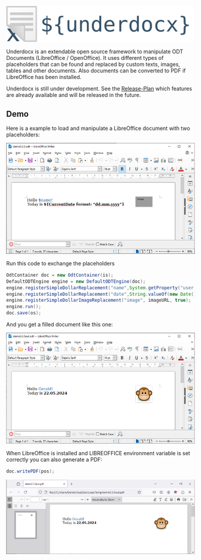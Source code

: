 ![Underdocx](./src/main/resources/logo-title.svg)

Underdocx is an extendable open source framework to manipulate ODT Documents
(LibreOffice / OpenOffice). It uses different types of placeholders that can be
found and replaced by custom texts, images, tables and other documents.
Also documents can be converted to PDF if LibreOffice has been installed.

Underdocx is still under development. See the
[Release-Plan](https://github.com/winterrifier/underdocx/wiki/Release-Plan)
which features are already available and will be released in the future.

## Demo

Here is a example to load and manipulate a LibreOffice document with two placeholders:

![Unchanged Doc](src/main/resources/demo/demoUnchanged.png)

Run this code to exchange the placeholders

```java
OdtContainer doc = new OdtContainer(is);
DefaultODTEngine engine = new DefaultODTEngine(doc);
engine.registerSimpleDollarReplacement("name",System.getProperty("user.name"));
engine.registerSimpleDollarReplacement("date",String.valueOf(new Date()));
engine.registerSimpleDollarImageReplacement("image", imageURL, true);
engine.run();
doc.save(os);
```
And you get a filled document like this one:

![Changed Doc](src/main/resources/demo/demoChanged.png)

When LibreOffice is installed and LIBREOFFICE environment variable is set correctly you 
can also generate a PDF:

```java
doc.writePDF(pos);
```
![generated PDF](src/main/resources/demo/demoPdf.png)
